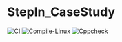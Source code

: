 # StepIn_CaseStudy

[![CI](https://github.com/manojhunasimarad/StepIn_CaseStudy/actions/workflows/main.yml/badge.svg)](https://github.com/manojhunasimarad/StepIn_CaseStudy/actions/workflows/main.yml)
[![Compile-Linux](https://github.com/manojhunasimarad/StepIn_CaseStudy/actions/workflows/compile.yml/badge.svg)](https://github.com/manojhunasimarad/StepIn_CaseStudy/actions/workflows/compile.yml)
[![Cppcheck](https://github.com/manojhunasimarad/StepIn_CaseStudy/actions/workflows/cppcheck.yml/badge.svg)](https://github.com/manojhunasimarad/StepIn_CaseStudy/actions/workflows/cppcheck.yml)
